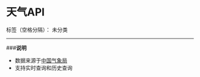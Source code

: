 # 天气API

标签（空格分隔）： 未分类

---

###**说明**

 - 数据来源于[中国气象局][1]
 - 支持实时查询和历史查询


  [1]: http://www.weather.com.cn/

